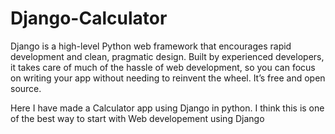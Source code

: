 # Django-Calculator

Django is a high-level Python web framework that encourages rapid development and clean, pragmatic design. Built by experienced developers, it takes care of much of the hassle of web development, so you can focus on writing your app without needing to reinvent the wheel. It’s free and open source.

Here I have made a Calculator app using Django in python. I think this is one of the best way to start with Web developement using Django 
